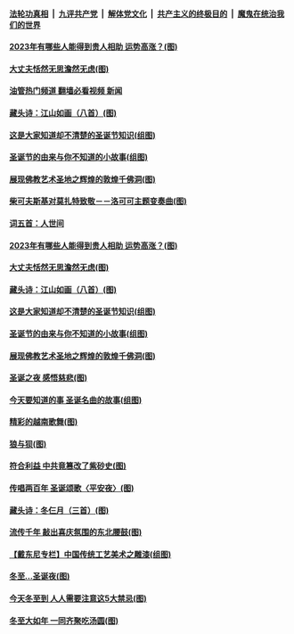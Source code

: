 ####  [法轮功真相](../../../../basic/blob/master/README.md?t=12270012) &nbsp;|&nbsp; [九评共产党](../../../../9ping.md/blob/master/README.md?t=12270012) &nbsp;|&nbsp; [解体党文化](../../../../jtdwh.md/blob/master/README.md?t=12270012)  &nbsp;|&nbsp; [共产主义的终极目的](../../../../gczydzjmd.md/blob/master/README.md?t=12270012) &nbsp;|&nbsp; [魔鬼在统治我们的世界](../../../../mgztzwmdsj.md/blob/master/README.md?t=12270012) 

#### [2023年有哪些人能得到贵人相助 运势高涨？(图)](../pages/p7/1023525.md?t=12270012) 

#### [大丈夫恬然无思澹然无虑(图)](../pages/p7/1024669.md?t=12270012) 

#### [油管热门频道 翻墙必看视频 新闻](http://129.146.143.75:81/youtube.html?12270012)

#### [藏头诗：江山如画（八首）(图)](../pages/p7/1024836.md?t=12270012) 

#### [这是大家知道却不清楚的圣诞节知识(组图)](../pages/p7/1024900.md?t=12270012) 

#### [圣诞节的由来与你不知道的小故事(组图)](../pages/p7/1024871.md?t=12270012) 

#### [展现佛教艺术圣地之辉煌的敦煌千佛洞(图)](../pages/p7/1022900.md?t=12270012) 

#### [柴可夫斯基对莫扎特致敬－－洛可可主题变奏曲(图)](../pages/p7/1019006.md?t=12270012) 

#### [词五首：人世间](../pages/p7/1025026.md?t=12270012) 

#### [2023年有哪些人能得到贵人相助 运势高涨？(图)](../pages/p7/1023525.md?t=12270012) 

#### [大丈夫恬然无思澹然无虑(图)](../pages/p7/1024669.md?t=12270012) 

#### [藏头诗：江山如画（八首）(图)](../pages/p7/1024836.md?t=12270012) 

#### [这是大家知道却不清楚的圣诞节知识(组图)](../pages/p7/1024900.md?t=12270012) 

#### [圣诞节的由来与你不知道的小故事(组图)](../pages/p7/1024871.md?t=12270012) 

#### [展现佛教艺术圣地之辉煌的敦煌千佛洞(图)](../pages/p7/1022900.md?t=12270012) 

#### [圣诞之夜 感悟慈悲(图)](../pages/p7/1024815.md?t=12270012) 

#### [今天要知道的事 圣诞名曲的故事(组图)](../pages/p7/1024834.md?t=12270012) 

#### [精彩的越南歌舞(图)](../pages/p7/1024451.md?t=12270012) 

#### [狼与狈(图)](../pages/p7/1024838.md?t=12270012) 

#### [符合利益 中共竟篡改了紫砂史(图)](../pages/p7/1024233.md?t=12270012) 

#### [传唱两百年 圣诞颂歌〈平安夜〉(图)](../pages/p7/1016475.md?t=12270012) 

#### [藏头诗：冬仨月（三首）(图)](../pages/p7/1024653.md?t=12270012) 

#### [流传千年 敲出喜庆氛围的东北腰鼓(图)](../pages/p7/1020120.md?t=12270012) 

#### [【戴东尼专栏】中国传统工艺美术之雕漆(组图)](../pages/p7/1012798.md?t=12270012) 

#### [冬至…圣诞夜﻿(图)](../pages/p7/1024687.md?t=12270012) 

#### [今天冬至到 人人需要注意这5大禁忌(图)](../pages/p7/1024371.md?t=12270012) 

#### [冬至大如年 一同齐聚吃汤圆(图)](../pages/p7/1024652.md?t=12270012) 

<img src='http://gfw-breaker.win/goodnews/indexes/p7.md' width='0px' height='0px'/>
